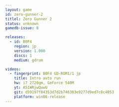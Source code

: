 ```yaml
---
layout: game
id: zero-gunner-2
titlel: Zero Gunner 2
status: unknown
gamedb-issue: 0

releases:
  - id: B0F4
    region: jp
    version: 1.000
    discs: 1
    medium: gdrom

videos:
  - fingerprint: B0F4 GD-ROM1/1 jp
    title: Intro auto run
    hw: i7 2720qm, GeForce 540M
    yt: A51WRjwQuwU
    git: d59197f84353d7d2b746383e9277d9ed7c8c4053
    platform: win86-release
---
```

